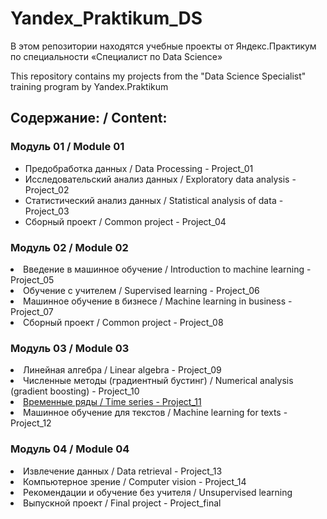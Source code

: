 # Yandex_Praktikum_DS
В этом репозитории находятся учебные проекты от Яндекс.Практикум по специальности «Специалист по Data Science» 

This repository contains my projects from the "Data Science Specialist" training program by Yandex.Praktikum

<h2>Содержание: / Content:</h2>

<h3>Модуль 01 / Module 01</h3><ul>

<li>Предобработка данных / Data Processing - Project_01</li>
<li>Исследовательский анализ данных / Exploratory data analysis - Project_02</li>
<li>Статистический анализ данных / Statistical analysis of data - Project_03</li>
<li>Сборный проект / Common project - Project_04</li>
</ul>
<h3>Модуль 02 / Module 02</h3>
<li>Введение в машинное обучение / Introduction to machine learning - Project_05</li>
<li>Обучение с учителем / Supervised learning - Project_06</li>
<li>Машинное обучение в бизнесе / Machine learning in business - Project_07</li>
<li>Сборный проект / Common project - Project_08</li>

<h3>Модуль 03 / Module 03</h3>

<li>Линейная алгебра / Linear algebra - Project_09</li>
<li>Численные методы (градиентный бустинг) / Numerical analysis (gradient boosting) - Project_10</li>
<li><a href='https://github.com/Sergey2015/Yandex_Praktikum_DS/blob/main/%D0%9F%D1%80%D0%BE%D0%B3%D0%BD%D0%BE%D0%B7%D0%B8%D1%80%D0%BE%D0%B2%D0%B0%D0%BD%D0%B8%D0%B5%20%D0%B7%D0%B0%D0%BA%D0%B0%D0%B7%D0%BE%D0%B2%20%D1%82%D0%B0%D0%BA%D1%81%D0%B8.ipynb'>Временные ряды / Time series - Project_11</a></li>
<li>Машинное обучение для текстов / Machine learning for texts - Project_12</li>

<h3>Модуль 04 / Module 04</h3>

<li>Извлечение данных / Data retrieval - Project_13</li>
<li>Компьютерное зрение / Computer vision - Project_14</li>
<li>Рекомендации и обучение без учителя / Unsupervised learning</li>
<li>Выпускной проект / Final project - Project_final</li>
